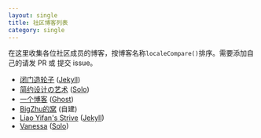 ```yaml
---
layout: single
title: 社区博客列表
category: single
---
```


在这里收集各位社区成员的博客，按博客名称`localeCompare()`排序。需要添加自己的请发 PR 或 提交 issue。

* [闭门造轮子](http://yanjunyi.com/blog/) ([Jekyll][])
* [简约设计の艺术](http://88250.b3log.org/) ([Solo][])
* [一个博客](http://zhangrgk.ninja/) ([Ghost][])
* [BigZhu的窝](http://bigzhu.org/) (自建)
* [Liao Yifan's Strive](http://saintdan.github.io/) ([Jekyll][])
* [Vanessa](http://vanessa.b3log.org/) ([Solo][])

[Jekyll]: http://jekyllrb.com/
[Ghost]: https://ghost.org/
[Solo]: https://github.com/b3log/b3log-solo
